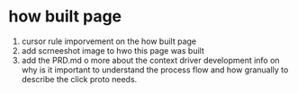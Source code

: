 # how  built page
1. cursor rule imporvement on the how built page
3. add scrneeshot image to hwo this page was built
4. add the PRD.md o more about the context driver development info on why is it important to understand the process flow and how granually to describe the click proto needs.